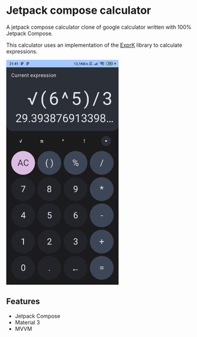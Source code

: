 # Jetpack compose calculator

A jetpack compose calculator clone of google calculator written with 100% Jetpack Compose.

This calculator uses an implementation of the [ExprK](https://github.com/Keelar/ExprK) library to calculate expressions.

<img src="pictures/calculator_screenshot.jpg" alt="Calculator Screenshot" width="300"/>

## Features
- Jetpack Compose
- Material 3
- MVVM
